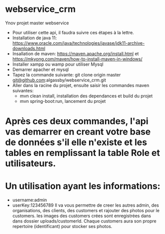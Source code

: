 # webservice_crm
Ynov projet master webservice
* Pour utiliser cette api, il faudra suivre ces étapes à la lettre.
* Installation de java 11: https://www.oracle.com/java/technologies/javase/jdk11-archive-downloads.html
* Insallation de maven: https://maven.apache.org/install.html et https://mkyong.com/maven/how-to-install-maven-in-windows/
* Installer xampp ou wamp pour utiliser Mysql
* Demarrer apacher et mysql
* Tapez la commande suivante: git clone origin master git@github.com:algassby/webservice_crm.git
* Aller dans la racine du projet, ensuite saisir les commandes maven suivantes:
  + mvn clean install, installation des dependances et build du projet
  + mvn spring-boot:run, lancement du projet

# Après ces deux commandes, l'api vas demarrer en creant votre base de données s'il elle n'existe et les tables en remplissant la table Role et utilisateurs.
# Un utilisation ayant les informations:
* username:admin
* userKey:123456789
Il va vous permettre de creer les autres admin, des organisations, des clients, des customers et rajouter des photos pour le customers.
les images des customers crées sont enregistrées dans dans dossier uploads/customerId.
Chaque customers aura son propre repertoire (identificant) pour stocker ses photos.


